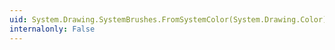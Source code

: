 ```yaml
---
uid: System.Drawing.SystemBrushes.FromSystemColor(System.Drawing.Color)
internalonly: False
---
```

